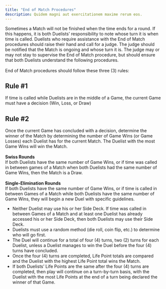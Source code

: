 ```yaml
---
title: "End of Match Procedures"
description: Quidem magni aut exercitationem maxime rerum eos.
---
```


Sometimes a Match will not be finished when the time ends for a round. If this happens, it is both Duelists’ responsibility to note whose turn it is when time is called. Duelists who require assistance with the End of Match procedures should raise their hand and call for a judge. The judge should be notified that the Match is ongoing and whose turn it is. The judge may or may not stay to supervise the End of Match procedure, but should ensure that both Duelists understand the following procedures.
\
\
End of Match procedures should follow these three (3) rules:

## Rule #1

If time is called while Duelists are in the middle of a Game, the current Game must have a decision (Win, Loss, or Draw)

## Rule #2

Once the current Game has concluded with a decision, determine the winner of the Match by determining the number of Game Wins (or Game Losses) each Duelist has for the current Match. The Duelist with the most Game Wins will win the Match.
\
\
**Swiss Rounds**
\
If both Duelists have the same number of Game Wins, or if time was called in between games of a Match when both Duelists had the same number of Game Wins, then the Match is a Draw.
\
\
**Single-Elimination Rounds**
\
If both Duelists have the same number of Game Wins, or if time is called in between Games of a Match while both Duelists have the same number of Game Wins, they will begin a new Duel with specific guidelines.

* Neither Duelist may use his or her Side Deck. If time was called in between Games of a Match and at least one Duelist has already accessed his or her Side Deck, then both Duelists may use their Side Deck.
* Duelists must use a random method (die roll, coin flip, etc.) to determine who will go first.
* The Duel will continue for a total of four (4) turns, two (2) turns for each Duelist, unless a Duelist manages to win the Duel before the four (4) turns have concluded.
* Once the four (4) turns are completed, Life Point totals are compared and the Duelist with the highest Life Point total wins the Match.
* If both Duelists’ Life Points are the same after the four (4) turns are completed, then play will continue on a turn-by-turn basis, with the Duelist with the most Life Points at the end of a turn being declared the winner of that Game.